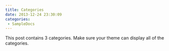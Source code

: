 ```yaml
---
title: Categories
date: 2013-12-24 23:30:09
categories:
 - SampleDocs
---
```


This post contains 3 categories. Make sure your theme can display all of the categories.
